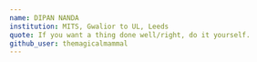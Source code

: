 ```yaml
---
name: DIPAN NANDA
institution: MITS, Gwalior to UL, Leeds
quote: If you want a thing done well/right, do it yourself.
github_user: themagicalmammal
---
```

